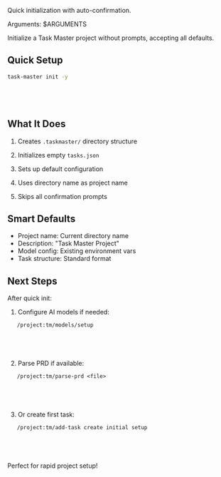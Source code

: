 Quick initialization with auto-confirmation.

Arguments: $ARGUMENTS

Initialize a Task Master project without prompts, accepting all defaults.



## Quick Setup




```bash
task-master init -y






```



## What It Does



1. Creates `.taskmaster/` directory structure


2. Initializes empty `tasks.json`


3. Sets up default configuration


4. Uses directory name as project name


5. Skips all confirmation prompts



## Smart Defaults

- Project name: Current directory name
- Description: "Task Master Project"
- Model config: Existing environment vars
- Task structure: Standard format



## Next Steps

After quick init:
1. Configure AI models if needed:





```
   /project:tm/models/setup





```

2. Parse PRD if available:





```
   /project:tm/parse-prd <file>





```

3. Or create first task:





```
   /project:tm/add-task create initial setup





```

Perfect for rapid project setup!